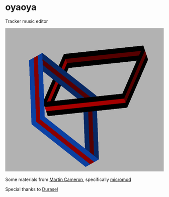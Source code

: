 # oyaoya
Tracker music editor

![](etc/logo.png)

Some materials from [Martin Cameron](https://github.com/martincameron), specifically [micromod](https://github.com/martincameron/micromod)

Special thanks to [Durasel](https://github.com/durasel74)
